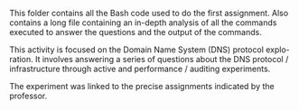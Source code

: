 This folder contains all the Bash code used to do the first assignment. Also contains a long file containing an in-depth analysis of all the commands executed to answer the questions and the output of the commands. 

This activity is focused on the Domain Name System (DNS) protocol explo-
ration. It involves answering a series of questions about the DNS protocol / infrastructure
through active and performance / auditing experiments.

The experiment was linked to the precise assignments indicated by the professor. 